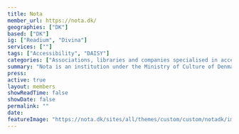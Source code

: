 ```yaml
---
title: Nota
member_url: https://nota.dk/
geographies: ["DK"]
based: ["DK"]
ig: ["Readium", "Divina"] 
services: [""] 
tags: ["Accessibility", "DAISY"]
categories: ["Associations, libraries and companies specialised in accessibility services"]
summary: "Nota is an institution under the Ministry of Culture of Denmark, which makes printed text available in digital formats."
press:
active: true
layout: members
showReadTime: false
showDate: false
permalink: ""
date: 
featureImage: "https://nota.dk/sites/all/themes/custom/custom/notadk/images/logo-brown.svg"
---
```

